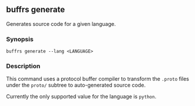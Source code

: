 ## buffrs generate

Generates source code for a given language.

### Synopsis

`buffrs generate --lang <LANGUAGE>`

### Description

This command uses a protocol buffer compiler to transform the `.proto` files
under the `proto/` subtree to auto-generated source code. 

Currently the only supported value for the language is `python`.
